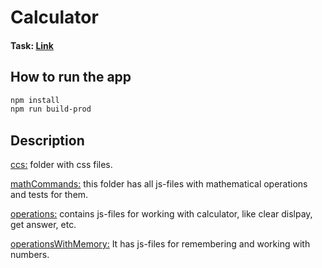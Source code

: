 # Calculator

#### Task: [Link](https://drive.google.com/file/d/15jVnBPXaZrjs99KOUxp4TGq6Inau6xq_/view)

## How to run the app

```bash
npm install
npm run build-prod
```

## Description

[ccs:](src/css) folder with css files.

[mathCommands:](src/scripts/mathCommands) this folder has all js-files with mathematical operations and tests for them.

[operations:](src/scripts/operations) contains js-files for working with calculator, like clear dislpay, get answer, etc.

[operationsWithMemory:](src/scripts/operationsWithMemory/) It has js-files for remembering and working with numbers.